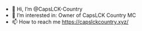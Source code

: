 - 👋 Hi, I’m @CapsLCK-Country
- 👀 I’m interested in: Owner of CapsLCK Country MC
- 📫 How to reach me https://capslckcountry.xyz/
<!---
CapsLCK-Country/CapsLCK-Country is a ✨ special ✨ repository because its `README.md` (this file) appears on your GitHub profile.
You can click the Preview link to take a look at your changes.
--->

